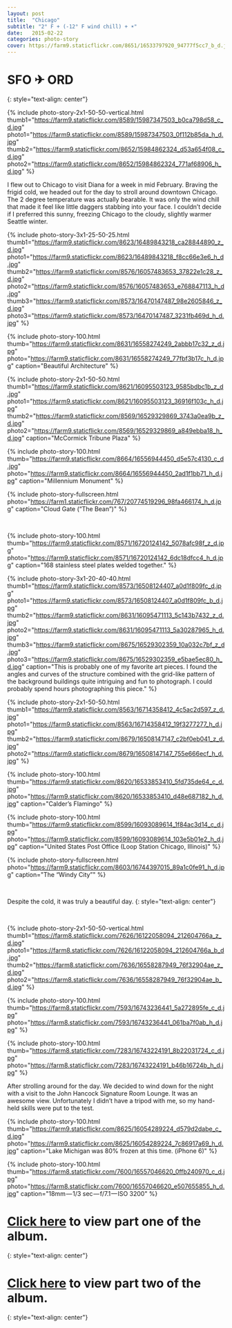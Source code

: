 ```yaml
---
layout: post
title:  "Chicago"
subtitle: "2° F + (-12° F wind chill) + ☀"
date:   2015-02-22
categories: photo-story
cover: https://farm9.staticflickr.com/8651/16533797920_94777f5cc7_b_d.jpg
---
```

SFO ✈ ORD
=
{: style="text-align: center"}

{% include photo-story-2x1-50-50-vertical.html thumb1="https://farm9.staticflickr.com/8589/15987347503_b0ca798d58_c_d.jpg" photo1="https://farm9.staticflickr.com/8589/15987347503_0f112b85da_h_d.jpg" thumb2="https://farm9.staticflickr.com/8652/15984862324_d53a654f08_c_d.jpg" photo2="https://farm9.staticflickr.com/8652/15984862324_771af68906_h_d.jpg" %}

<div class="img-section-divider"></div>

I flew out to Chicago to visit Diana for a week in mid February. Braving the frigid cold, we headed out for the day to stroll around downtown Chicago. The 2 degree temperature was actually bearable. It was only the wind chill that made it feel like little daggers stabbing into your face. I couldn’t decide if I preferred this sunny, freezing Chicago to the cloudy, slightly warmer Seattle winter.

{% include photo-story-3x1-25-50-25.html thumb1="https://farm9.staticflickr.com/8623/16489843218_ca28844890_z_d.jpg" photo1="https://farm9.staticflickr.com/8623/16489843218_f8cc66e3e6_h_d.jpg" thumb2="https://farm9.staticflickr.com/8576/16057483653_37822e1c28_z_d.jpg" photo2="https://farm9.staticflickr.com/8576/16057483653_e768847113_h_d.jpg" thumb3="https://farm9.staticflickr.com/8573/16470147487_98e2605846_z_d.jpg" photo3="https://farm9.staticflickr.com/8573/16470147487_3231fb469d_h_d.jpg" %}

<div class="img-section-divider"></div>

<!-- INSERT VIDEO -->


{% include photo-story-100.html thumb="https://farm9.staticflickr.com/8631/16558274249_2abbb17c32_z_d.jpg" photo="https://farm9.staticflickr.com/8631/16558274249_77fbf3b17c_h_d.jpg" caption="Beautiful Architecture" %}

{% include photo-story-2x1-50-50.html thumb1="https://farm9.staticflickr.com/8621/16095503123_9585bdbc1b_z_d.jpg" photo1="https://farm9.staticflickr.com/8621/16095503123_36916f103c_h_d.jpg" thumb2="https://farm9.staticflickr.com/8569/16529329869_3743a0ea9b_z_d.jpg" photo2="https://farm9.staticflickr.com/8569/16529329869_a849ebba18_h_d.jpg" caption="McCormick Tribune Plaza" %}

{% include photo-story-100.html thumb="https://farm9.staticflickr.com/8664/16556944450_d5e57c4130_c_d.jpg" photo="https://farm9.staticflickr.com/8664/16556944450_2ad1f1bb71_h_d.jpg" caption="Millennium Monument" %}

<div class="img-section-divider"></div>

{% include photo-story-fullscreen.html photo="https://farm1.staticflickr.com/767/20774519296_98fa466174_h_d.jpg" caption="Cloud Gate (“The Bean”)" %}

<br>

{% include photo-story-100.html thumb="https://farm9.staticflickr.com/8571/16720124142_5078afc98f_z_d.jpg" photo="https://farm9.staticflickr.com/8571/16720124142_6dc18dfcc4_h_d.jpg" caption="168 stainless steel plates welded together." %}

<div class="img-section-divider"></div>

{% include photo-story-3x1-20-40-40.html thumb1="https://farm9.staticflickr.com/8573/16508124407_a0d1f809fc_d.jpg" photo1="https://farm9.staticflickr.com/8573/16508124407_a0d1f809fc_b_d.jpg" thumb2="https://farm9.staticflickr.com/8631/16095471113_5c143b7432_z_d.jpg" photo2="https://farm9.staticflickr.com/8631/16095471113_5a30287965_h_d.jpg" thumb3="https://farm9.staticflickr.com/8675/16529302359_10a032c7bf_z_d.jpg" photo3="https://farm9.staticflickr.com/8675/16529302359_e5bae5ec80_h_d.jpg" caption="This is probably one of my favorite art pieces. I found the angles and curves of the structure combined with the grid-like pattern of the background buildings quite intriguing and fun to photograph. I could probably spend hours photographing this piece." %}

{% include photo-story-2x1-50-50.html thumb1="https://farm9.staticflickr.com/8563/16714358412_4c5ac2d597_z_d.jpg" photo1="https://farm9.staticflickr.com/8563/16714358412_19f3277277_h_d.jpg" thumb2="https://farm9.staticflickr.com/8679/16508147147_c2bf0eb041_z_d.jpg" photo2="https://farm9.staticflickr.com/8679/16508147147_755e666ecf_h_d.jpg" %}

<div class="img-section-spacer"></div>

{% include photo-story-100.html thumb="https://farm9.staticflickr.com/8620/16533853410_5fd735de64_c_d.jpg" photo="https://farm9.staticflickr.com/8620/16533853410_d48e687182_h_d.jpg" caption="Calder’s Flamingo" %}

<div class="img-section-divider"></div>

{% include photo-story-100.html thumb="https://farm9.staticflickr.com/8599/16093089614_1f84ac3d14_c_d.jpg" photo="https://farm9.staticflickr.com/8599/16093089614_103e5b01e2_h_d.jpg" caption="United States Post Office (Loop Station Chicago, Illinois)" %}

<div class="img-section-divider"></div>

{% include photo-story-fullscreen.html photo="https://farm9.staticflickr.com/8603/16744397015_89a1c0fe91_h_d.jpg" caption="The “Windy City”" %}

<br>

Despite the cold, it was truly a beautiful day.
{: style="text-align: center"}

<br>

{% include photo-story-2x1-50-50-vertical.html thumb1="https://farm8.staticflickr.com/7626/16122058094_212604766a_z_d.jpg" photo1="https://farm8.staticflickr.com/7626/16122058094_212604766a_b_d.jpg" thumb2="https://farm8.staticflickr.com/7636/16558287949_76f32904ae_z_d.jpg" photo2="https://farm8.staticflickr.com/7636/16558287949_76f32904ae_b_d.jpg" %}

<div class="img-section-spacer"></div>

{% include photo-story-100.html thumb="https://farm8.staticflickr.com/7593/16743236441_5a272895fe_c_d.jpg" photo="https://farm8.staticflickr.com/7593/16743236441_061ba7f0ab_h_d.jpg" %}

<div class="img-section-spacer"></div>

{% include photo-story-100.html thumb="https://farm8.staticflickr.com/7283/16743224191_8b22031724_c_d.jpg" photo="https://farm8.staticflickr.com/7283/16743224191_b46b16724b_h_d.jpg" %}

<div class="img-section-divider"></div>

After strolling around for the day. We decided to wind down for the night with a visit to the John Hancock Signature Room Lounge. It was an awesome view. Unfortunately I didn’t have a tripod with me, so my hand-held skills were put to the test.

<div class="img-section-spacer"></div>

{% include photo-story-100.html thumb="https://farm9.staticflickr.com/8625/16054289224_d579d2dabe_c_d.jpg" photo="https://farm9.staticflickr.com/8625/16054289224_7c86917a69_h_d.jpg" caption="Lake Michigan was 80% frozen at this time. (iPhone 6)" %}

{% include photo-story-100.html thumb="https://farm8.staticflickr.com/7600/16557046620_0ffb240970_c_d.jpg" photo="https://farm8.staticflickr.com/7600/16557046620_e507655855_h_d.jpg" caption="18mm — 1/3 sec — f/7.1 — ISO 3200" %}

<div class="img-section-divider"></div>

[Click here](https://www.flickr.com/photos/wyattlam/sets/72157650706049847) to view part one of the album.
===
{: style="text-align: center"}

[Click here](https://www.flickr.com/photos/wyattlam/sets/72157650761122847) to view part two of the album.
===
{: style="text-align: center"}


<br>